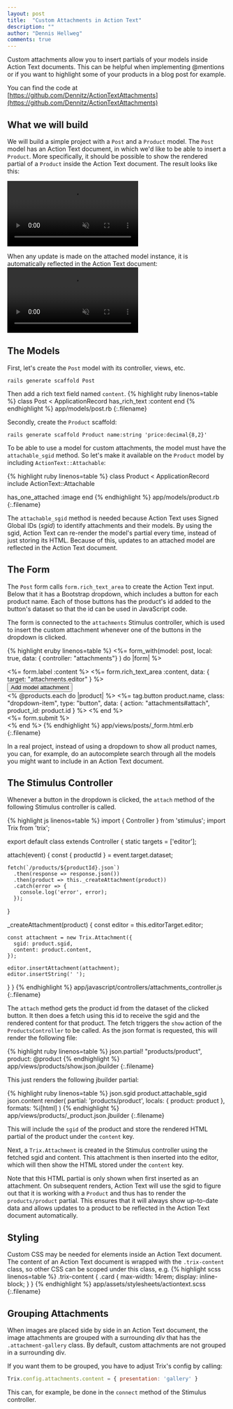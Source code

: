 ```yaml
---
layout: post
title:  "Custom Attachments in Action Text"
description: ""
author: "Dennis Hellweg"
comments: true
---
```


Custom attachments allow you to insert partials of your models inside Action Text documents.
This can be helpful when implementing @mentions or if you want to highlight some of your products 
in a blog post for example.


You can find the code at [https://github.com/Dennitz/ActionTextAttachments](https://github.com/Dennitz/ActionTextAttachments)

## What we will build
We will build a simple project with a `Post` and a `Product` model. The `Post`
model has an Action Text document, in which we'd like to be able to insert a `Product`. 
More specifically, it should be possible to show the rendered partial
of a `Product` inside the Action Text document. The result looks like this:

<video autoplay loop muted playsinline controls class="video-w80 shadow">
  <source src="/assets/action_text_attachments.mp4" type="video/mp4">
</video>

When any update is made on the attached model instance, it is automatically reflected in 
the Action Text document:
<video autoplay loop muted playsinline controls class="video-w80 shadow">
  <source src="/assets/action_text_edit.mp4" type="video/mp4">
</video>

## The Models

First, let's create the `Post` model with its controller, views, etc. 
```
rails generate scaffold Post
```

Then add a rich text field named `content`.
{% highlight ruby linenos=table %}
class Post < ApplicationRecord
  has_rich_text :content
end
{% endhighlight %}
app/models/post.rb
{:.filename}

Secondly, create the `Product` scaffold:
```
rails generate scaffold Product name:string 'price:decimal{8,2}'
```

To be able to use a model for custom attachments, the model must have the `attachable_sgid`
method. So let's make it available on the `Product` model by including
`ActionText::Attachable`:

{% highlight ruby linenos=table %}
class Product < ApplicationRecord
  include ActionText::Attachable

  has_one_attached :image
end
{% endhighlight %}
app/models/product.rb
{:.filename}

The `attachable_sgid` method is needed because Action Text uses Signed Global IDs (*sgid*) to identify attachments and their models.
By using the sgid, Action Text can re-render the model's partial every time, instead of just storing its HTML. Because of this, updates to an attached model
are reflected in the Action Text document. 

## The Form

The `Post` form calls `form.rich_text_area` to create the Action Text input. Below that it
has a Bootstrap dropdown, which includes a button for each product name. Each of
those buttons has the product's id added to the button's dataset so that the id
can be used in JavaScript code.

The form is connected to the `attachments` Stimulus controller, which is used to insert
the custom attachment whenever one of the buttons in the dropdown is clicked. 

{% highlight eruby linenos=table %}
<%= form_with(model: post, local: true, 
              data: { controller: "attachments"} ) do |form| %>
  <div class="field">
    <%= form.label :content %>
    <%= form.rich_text_area :content, data: { target: "attachments.editor" } %>
  </div>

  <div class="dropdown">
    <button class="btn btn-secondary dropdown-toggle" 
            type="button" 
            id="dropdownMenuButton" 
            data-toggle="dropdown" 
            aria-haspopup="true" 
            aria-expanded="false">
      Add model attachment
    </button>
    <div class="dropdown-menu" aria-labelledby="dropdownMenuButton">
      <% @products.each do |product| %>
        <%= tag.button product.name, 
          class: "dropdown-item", 
          type: "button", 
          data: { action: "attachments#attach", product_id: product.id } %>
      <% end %>
    </div>
  </div>

  <div class="actions mt-4">
    <%= form.submit %>
  </div>
<% end %>
{% endhighlight %}
app/views/posts/_form.html.erb
{:.filename}

In a real project, instead of using a dropdown to show all product names, you
can, for example, do an autocomplete search through all the models you might want
to include in an Action Text document.

## The Stimulus Controller

Whenever a button in the dropdown is clicked, the `attach` method
of the following Stimulus controller is called.

{% highlight js linenos=table %}
import { Controller } from 'stimulus';
import Trix from 'trix';

export default class extends Controller {
  static targets = ['editor'];

  attach(event) {
    const { productId } = event.target.dataset;

    fetch(`/products/${productId}.json`)
      .then(response => response.json())
      .then(product => this._createAttachment(product))
      .catch(error => {
        console.log('error', error);
      });
  }

  _createAttachment(product) {
    const editor = this.editorTarget.editor;

    const attachment = new Trix.Attachment({
      sgid: product.sgid,
      content: product.content,
    });

    editor.insertAttachment(attachment);
    editor.insertString(' ');
  }
}
{% endhighlight %}
app/javascript/controllers/attachments_controller.js
{:.filename}

The `attach` method gets the product id from the dataset of the clicked button. It
then does a fetch using this id to receive the sgid and the rendered content for that product. 
The fetch triggers the `show` action of the `ProductsController` to be called. 
As the json format is requested, this will render the following file:

{% highlight ruby linenos=table %}
json.partial! "products/product", product: @product
{% endhighlight %}
app/views/products/show.json.jbuilder
{:.filename}

This just renders the following jbuilder partial:

{% highlight ruby linenos=table %}
json.sgid product.attachable_sgid
json.content render(
  partial: 'products/product',
  locals: { product: product },
  formats: %i[html]
)
{% endhighlight %}
app/views/products/_product.json.jbuilder
{:.filename}

This will include the `sgid` of the product and store the rendered HTML partial of
the product under the `content` key.

Next, a `Trix.Attachment` is created in the Stimulus controller using the fetched
sgid and content. This attachment is then inserted into the editor, which will
then show the HTML stored under the `content` key.

Note that this HTML partial is only shown when first inserted as an attachment. 
On subsequent renders, Action Text will use the sgid to
figure out that it is working with a `Product` and thus has to render the
`products/product` partial. This ensures that it will always show 
up-to-date data and allows updates to a product to be reflected in the Action Text
document automatically.

## Styling
Custom CSS may be needed for elements inside an Action Text document. The content
of an Action Text document is wrapped with the `.trix-content` class, so other CSS
can be scoped under this class, e.g.
{% highlight scss linenos=table %}
.trix-content {
  .card {
    max-width: 14rem;
    display: inline-block;
  }
}
{% endhighlight %}
app/assets/stylesheets/actiontext.scss
{:.filename}


## Grouping Attachments
When images are placed side by side in an Action Text document, the image attachments
are grouped with a surrounding *div* that has the `.attachment-gallery` class. By
default, custom attachments are not grouped in a surrounding div.

If you want them to be grouped, you have to adjust Trix's config by calling:
```js
Trix.config.attachments.content = { presentation: 'gallery' }
```
This can, for example, be done in the `connect` method of the Stimulus controller.
